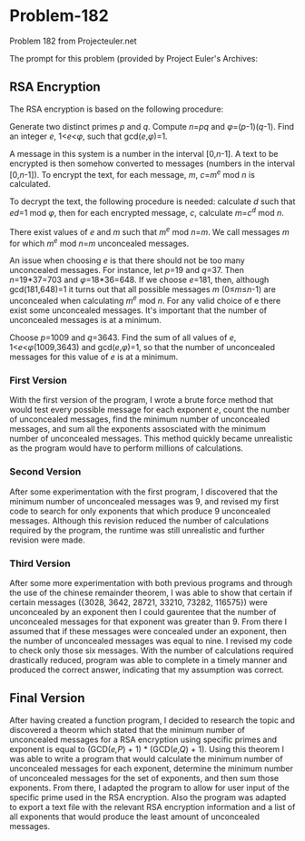 # Problem-182
Problem 182 from Projecteuler.net 

The prompt for this problem (provided by Project Euler's Archives:

## RSA Encryption
The RSA encryption is based on the following procedure:

Generate two distinct primes *p* and *q*.
Compute *n*=*pq* and *φ*=(*p*-1)(*q*-1).
Find an integer *e*, 1<*e*<*φ*, such that gcd(*e*,*φ*)=1.

A message in this system is a number in the interval [0,*n*-1].
A text to be encrypted is then somehow converted to messages (numbers in the interval [0,*n*-1]).
To encrypt the text, for each message, *m*, *c*=*m*<sup>*e*</sup> mod *n* is calculated.

To decrypt the text, the following procedure is needed: calculate *d* such that *ed*=1 mod *φ*, then for each encrypted message, *c*, calculate *m*=*c*<sup>*d*</sup> mod *n*.

There exist values of *e* and *m* such that *m*<sup>*e*</sup> mod *n*=*m*.
We call messages *m* for which *m*<sup>*e*</sup> mod *n*=*m* unconcealed messages.

An issue when choosing *e* is that there should not be too many unconcealed messages. 
For instance, let *p*=19 and *q*=37.
Then _n_=19\*37=703 and _φ_=18\*36=648.
If we choose *e*=181, then, although gcd(181,648)=1 it turns out that all possible messages
*m* (0≤*m*≤*n*-1) are unconcealed when calculating *m*<sup>*e*</sup> mod *n*.
For any valid choice of e there exist some unconcealed messages.
It's important that the number of unconcealed messages is at a minimum.

Choose *p*=1009 and *q*=3643.
Find the sum of all values of *e*, 1<*e*<*φ*(1009,3643) and gcd(*e*,*φ*)=1, so that the number of unconcealed messages for this value of *e* is at a minimum.

### First Version

With the first version of the program, I wrote a brute force method that would test every possible message for each exponent *e*, count the number of unconcealed messages, find the minimum number of unconcealed messages, and sum all the exponents assosciated with the minimum number of unconcealed messages. This method quickly became unrealistic as the program would have to perform millions of calculations.

### Second Version

After some experimentation with the first program, I discovered that the minimum number of unconcealed messages was 9, and revised my first code to search for only exponents that which produce 9 unconcealed messages. Although this revision reduced the number of calculations required by the program, the runtime was still unrealistic and further revision were made.

### Third Version

After some more experimentation with both previous programs and through the use of the chinese remainder theorem, I was able to show that certain if certain messages ({3028, 3642, 28721, 33210, 73282, 116575}) were unconcealed by an exponent then I could gaurentee that the number of unconcealed messages for that exponent was greater than 9. From there I assumed that if these messages were concealed under an exponent, then the number of unconcealed messages was equal to nine. I revised my code to check only those six messages. With the number of calculations required drastically reduced, program was able to complete in a timely manner and produced the correct answer, indicating that my assumption was correct.

## Final Version

After having created a function program, I decided to research the topic and discovered a theorm which stated that the minimum number of unconcealed messages for a RSA encryption using specific primes and exponent is equal to (GCD(*e,P*) + 1) * (GCD(*e,Q*) + 1). Using this theorem I was able to write a program that would calculate the minimum number of unconcealed messages for each exponent, determine the minimum number of unconcealed messages for the set of exponents, and then sum those exponents. From there, I adapted the program to allow for user input of the specific prime used in the RSA encryption. Also the program was adapted to export a text file with the relevant RSA encryption information and a list of all exponents that would produce the least amount of unconcealed messages.
